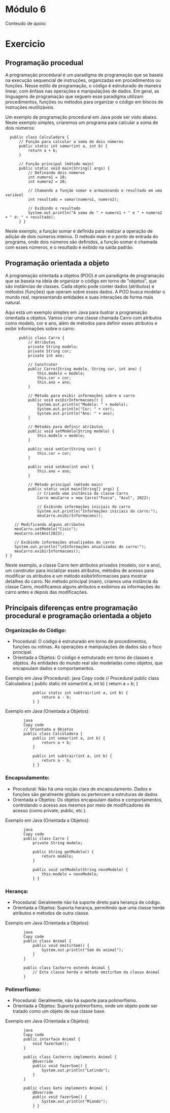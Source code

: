 # Módulo 6
Conteudo de apoio:
# Exercicio
## Programação procedual
A programação procedural é um paradigma de programação que se baseia na execução sequencial de instruções, organizadas em procedimentos ou funções. Nesse estilo de programação, o código é estruturado de maneira linear, com ênfase nas operações e manipulações de dados. Em geral, as linguagens de programação que seguem esse paradigma utilizam procedimentos, funções ou métodos para organizar o código em blocos de instruções reutilizáveis.

Um exemplo de programação procedural em Java pode ser visto abaixo. Neste exemplo simples, criaremos um programa para calcular a soma de dois números:

      public class Calculadora {
          // Função para calcular a soma de dois números
          public static int somar(int a, int b) {
              return a + b;
          }
      
          // Função principal (método main)
          public static void main(String[] args) {
              // Definindo dois números
              int numero1 = 10;
              int numero2 = 20;
      
              // Chamando a função somar e armazenando o resultado em uma variável
              int resultado = somar(numero1, numero2);
      
              // Exibindo o resultado
              System.out.println("A soma de " + numero1 + " e " + numero2 + " é: " + resultado);
          } }

Neste exemplo, a função somar é definida para realizar a operação de adição de dois números inteiros. O método main é o ponto de entrada do programa, onde dois números são definidos, a função somar é chamada com esses números, e o resultado é exibido na saída padrão.

## Programação orientada a objeto
A programação orientada a objetos (POO) é um paradigma de programação que se baseia na ideia de organizar o código em torno de "objetos", que são instâncias de classes. Cada objeto pode conter dados (atributos) e métodos (funções) que operam sobre esses dados. A POO busca modelar o mundo real, representando entidades e suas interações de forma mais natural.

Aqui está um exemplo simples em Java para ilustrar a programação orientada a objetos. Vamos criar uma classe chamada Carro com atributos como modelo, cor e ano, além de métodos para definir esses atributos e exibir informações sobre o carro:

          public class Carro {
              // Atributos
              private String modelo;
              private String cor;
              private int ano;
          
              // Construtor
              public Carro(String modelo, String cor, int ano) {
                  this.modelo = modelo;
                  this.cor = cor;
                  this.ano = ano;
              }
          
              // Método para exibir informações sobre o carro
              public void exibirInformacoes() {
                  System.out.println("Modelo: " + modelo);
                  System.out.println("Cor: " + cor);
                  System.out.println("Ano: " + ano);
              }
          
              // Métodos para definir atributos
              public void setModelo(String modelo) {
                  this.modelo = modelo;
              }
          
              public void setCor(String cor) {
                  this.cor = cor;
              }
          
              public void setAno(int ano) {
                  this.ano = ano;
              }
          
              // Método principal (método main)
              public static void main(String[] args) {
                  // Criando uma instância da classe Carro
                  Carro meuCarro = new Carro("Fusca", "Azul", 2022);
          
                  // Exibindo informações iniciais do carro
                  System.out.println("Informações iniciais do carro:");
                  meuCarro.exibirInformacoes();

        // Modificando alguns atributos
        meuCarro.setModelo("Civic");
        meuCarro.setAno(2023);

        // Exibindo informações atualizadas do carro
        System.out.println("\nInformações atualizadas do carro:");
        meuCarro.exibirInformacoes();
    } }

Neste exemplo, a classe Carro tem atributos privados (modelo, cor e ano), um construtor para inicializar esses atributos, métodos de acesso para modificar os atributos e um método exibirInformacoes para mostrar detalhes do carro. No método principal (main), criamos uma instância da classe Carro, modificamos alguns atributos e exibimos as informações do carro antes e depois das modificações.

## Principais diferenças entre programação procedural e programação orientada a objeto

### Organização do Código:

- Procedural: O código é estruturado em torno de procedimentos, funções ou rotinas. As operações e manipulações de dados são o foco principal.
- Orientada a Objetos: O código é estruturado em torno de classes e objetos. As entidades do mundo real são modeladas como objetos, que encapsulam dados e comportamentos.

Exemplo em Java (Procedural):
            java
            Copy code
            // Procedural
            public class Calculadora {
                public static int somar(int a, int b) {
                    return a + b;
                }
            
                public static int subtrair(int a, int b) {
                    return a - b;
                } }

Exemplo em Java (Orientada a Objetos):

            java
            Copy code
            // Orientada a Objetos
            public class Calculadora {
                public int somar(int a, int b) {
                    return a + b;
                }
            
                public int subtrair(int a, int b) {
                    return a - b;
                } }
    
### Encapsulamento:

- Procedural: Não há uma noção clara de encapsulamento. Dados e funções são geralmente globais ou pertencem a estruturas de dados.
- Orientada a Objetos: Os objetos encapsulam dados e comportamentos, controlando o acesso aos mesmos por meio de modificadores de acesso (como private, public, etc.).

Exemplo em Java (Orientada a Objetos):

            java
            Copy code
            public class Carro {
                private String modelo;
            
                public String getModelo() {
                    return modelo;
                }
            
                public void setModelo(String novoModelo) {
                    this.modelo = novoModelo;
                } }
### Herança:

- Procedural: Geralmente não há suporte direto para herança de código.
- Orientada a Objetos: Suporta herança, permitindo que uma classe herde atributos e métodos de outra classe.

Exemplo em Java (Orientada a Objetos):

            java
            Copy code
            public class Animal {
                public void emitirSom() {
                    System.out.println("Som do animal");
                }
            }
            
            public class Cachorro extends Animal {
                // Esta classe herda o método emitirSom da classe Animal
            }

### Polimorfismo:

- Procedural: Geralmente, não há suporte para polimorfismo.
- Orientada a Objetos: Suporta polimorfismo, onde um objeto pode ser tratado como um objeto de sua classe base.

Exemplo em Java (Orientada a Objetos):

            java
            Copy code
            public interface Animal {
                void fazerSom();
            }
            
            public class Cachorro implements Animal {
                @Override
                public void fazerSom() {
                    System.out.println("Latindo");
                }
            }
            
            public class Gato implements Animal {
                @Override
                public void fazerSom() {
                    System.out.println("Miando");
                } }

